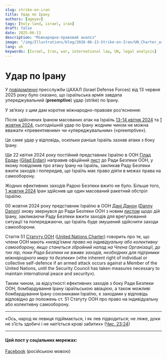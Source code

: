 ```yaml
---
slug: strike-on-iran
title: Удар по Ірану
authors: [ageyev]
tags: [holy-land, israel, iran]
draft: false
date: 2025-06-13
description: "Міжнародно-правовий аналіз"
image: "/img/Illustrations/blog/2026-06-13-Strike-on-Iran/UN_Charter_art_51.jpg"
lang: uk
keywords: [Israel, Iran, war, international law, UN, legal analysis]
---
```


# Удар по Ірану

У [повідомленні](https://x.com/IDF/status/1933324595471454495) пресслужби ЦАХАЛ (Israel Defense Forces) від 13 червня 2025 року було сказано, що ізраїльська армія завдала упереджувальний (𝐩𝐫𝐞𝐞𝐦𝐩𝐭𝐢𝐯𝐞) удар (strike) по Ірану.

У зв’язку з цим дам коротке міжнародно-правове роз'яснення:
<!-- truncate -->

Після здійснених Іраном масованих атак на Ізраїль [13-14 квітня 2024](https://en.wikipedia.org/wiki/April_2024_Iranian_strikes_on_Israel) та [1 жовтня 2024](https://en.wikipedia.org/wiki/October_2024_Iranian_strikes_on_Israel), сьогоднішній удар по Ірану жодним чином не можна вважати «превентивним» чи «упереджувальним» («preemptive»).

Це саме удар у відповідь, оскільки раніше Ізраїль зазнав атаки з боку Ірану.

Ще 22 квітня 2024 року постійний представник Ізраїлю в ООН [Гілад Ердан](https://en.wikipedia.org/wiki/Gilad_Erdan) ([Gilad Erdan](https://en.wikipedia.org/wiki/Gilad_Erdan)) направив офіційний [лист](https://digitallibrary.un.org/record/4045365) до Ради Безпеки ООН, у якому повідомив про атаку Ірану на Ізраїль, закликав Раду Безпеки вжити заходів і попередив, що Ізраїль має право діяти в межах права на самооборону.

Жодних ефективних заходів Радою Безпеки вжито не було. Більше того, [1 жовтня 2024](https://en.wikipedia.org/wiki/October_2024_Iranian_strikes_on_Israel) Іран здійснив ще один масований ракетний обстріл Ізраїлю.

00 жовтня 2024 року представник Ізраїлю в ООН [Дані Данон](https://en.wikipedia.org/wiki/Danny_Danon) ([Danny Danon](https://en.wikipedia.org/wiki/Danny_Danon)) знову звернувся до Ради Безпеки ООН з новим [листом](https://digitallibrary.un.org/record/4063563) щодо дій Ірану, закликаючи Раду Безпеки вжити заходів для врегулювання ситуації та попереджаючи, що Ізраїль буде змушений здійснити заходи самооборони.

Стаття 51 [Статуту ООН](https://www.un.org/ru/about-us/un-charter/chapter-7) ([United Nations Charter](https://www.un.org/en/about-us/un-charter/chapter-7)) говорить про те, що члени ООН мають *«невід'ємне право на індивідуальну або колективну самооборону, якщо станеться збройний напад на Члена Організації, до тих пір, поки Рада Безпеки не вживе заходів, необхідних для підтримки міжнародного миру та безпеки»* («the inherent right of individual or collective self-defence if an armed attack occurs against a Member of the United Nations, until the Security Council has taken measures necessary to maintain international peace and security»).

Таким чином, за відсутності ефективних заходів з боку Ради Безпеки ООН, бомбардування Ірану ізраїльською авіацією, а також можливі бомбардування Ірану союзниками Ізраїлю, є заходами у відповідь відповідно до положень ст. 51 Статуту ООН про право на індивідуальну або колективну самооборону.

---

«Ось, народ як левиця підіймається, і як лев підводиться; не ляже, доки не з’їсть здобичі і не нап’ється крові забитих»
([Чис. 23:24](https://mechon-mamre.org/p/pt/pt0423.htm))

---

#### Цей пост у соціальних мережах:

[Facebook](https://www.facebook.com/viktor.ageyev/posts/pfbid035UdBWTQNNwu7kaymT22gKphsmD1EpLVp5sjFFftMmQxUwkc5phSju5F18PFdzgYUl) (російською мовою)
